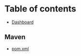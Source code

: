 # Table of contents

* [Dashboard](README.md)

## Maven <a id="maven-1"></a>

* [pom.xml](maven-1/pom.xml.md)

